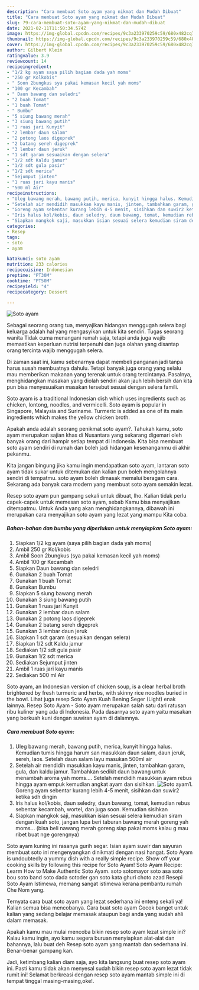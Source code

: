 ```yaml
---
description: "Cara membuat Soto ayam yang nikmat dan Mudah Dibuat"
title: "Cara membuat Soto ayam yang nikmat dan Mudah Dibuat"
slug: 79-cara-membuat-soto-ayam-yang-nikmat-dan-mudah-dibuat
date: 2021-02-11T11:50:34.574Z
image: https://img-global.cpcdn.com/recipes/9c3a233970259c59/680x482cq70/soto-ayam-foto-resep-utama.jpg
thumbnail: https://img-global.cpcdn.com/recipes/9c3a233970259c59/680x482cq70/soto-ayam-foto-resep-utama.jpg
cover: https://img-global.cpcdn.com/recipes/9c3a233970259c59/680x482cq70/soto-ayam-foto-resep-utama.jpg
author: Gilbert Klein
ratingvalue: 3.9
reviewcount: 14
recipeingredient:
- "1/2 kg ayam saya pilih bagian dada yah moms"
- "250 gr Kolkobis"
- " Soon 2bungkus sya pakai kemasan kecil yah moms"
- "100 gr Kecambah"
- " Daun bawang dan seledri"
- "2 buah Tomat"
- "1 buah Tomat"
- " Bumbu"
- "5 siung bawang merah"
- "3 siung bawang putih"
- "1 ruas jari Kunyit"
- "2 lembar daun salam"
- "2 potong laos digeprek"
- "2 batang sereh digeprek"
- "3 lembar daun jeruk"
- "1 sdt garam sesuaikan dengan selera"
- "1/2 sdt Kaldu jamur"
- "1/2 sdt gula pasir"
- "1/2 sdt merica"
- "Sejumput jinten"
- "1 ruas jari kayu manis"
- "500 ml Air"
recipeinstructions:
- "Uleg bawang merah, bawang putih, merica, kunyit hingga halus. Kemudian tumis hingga harum san masukkan daun salam, daun jeruk, sereh, laos. Setelah daun salam layu masukan 500ml air"
- "Setelah air mendidih masukkan kayu manis, jinten, tambahkan garam, gula, dan kaldu jamur. Tambahkan sedikit daun bawang untuk menambah aroma yah moms.... Setelah mendidih masukkan ayam rebus hingga ayam empuk kemudian angkat ayam dan sisihkan."
- "Goreng ayam sebentar kurang lebih 4-5 menit, sisihkan dan suwir2 ketika sdh dingin"
- "Iris halus kol/kobis, daun seledry, daun bawang, tomat, kemudian rebus sebentar kecambah, wortel, dan juga soon. Kemudian sisihkan"
- "Siapkan mangkok saji, masukkan isian sesuai selera kemudian siram dengan kuah soto, jangan lupa beri taburan bawang merah goreng yah moms... (bisa beli nawang merah goreng siap pakai moms kalau g mau ribet buat nge gorengnya)"
categories:
- Resep
tags:
- soto
- ayam

katakunci: soto ayam 
nutrition: 233 calories
recipecuisine: Indonesian
preptime: "PT30M"
cooktime: "PT50M"
recipeyield: "4"
recipecategory: Dessert

---
```



![Soto ayam](https://img-global.cpcdn.com/recipes/9c3a233970259c59/680x482cq70/soto-ayam-foto-resep-utama.jpg)

Sebagai seorang orang tua, menyajikan hidangan menggugah selera bagi keluarga adalah hal yang mengasyikan untuk kita sendiri. Tugas seorang  wanita Tidak cuma menangani rumah saja, tetapi anda juga wajib memastikan keperluan nutrisi terpenuhi dan juga olahan yang disantap orang tercinta wajib menggugah selera.

Di zaman  saat ini, kamu sebenarnya dapat membeli panganan jadi tanpa harus susah membuatnya dahulu. Tetapi banyak juga orang yang selalu mau memberikan makanan yang terenak untuk orang tercintanya. Pasalnya, menghidangkan masakan yang diolah sendiri akan jauh lebih bersih dan kita pun bisa menyesuaikan masakan tersebut sesuai dengan selera famili. 

Soto ayam is a traditional Indonesian dish which uses ingredients such as chicken, lontong, noodles, and vermicelli. Soto ayam is popular in Singapore, Malaysia and Suriname. Turmeric is added as one of its main ingredients which makes the yellow chicken broth.

Apakah anda adalah seorang penikmat soto ayam?. Tahukah kamu, soto ayam merupakan sajian khas di Nusantara yang sekarang digemari oleh banyak orang dari hampir setiap tempat di Indonesia. Kita bisa membuat soto ayam sendiri di rumah dan boleh jadi hidangan kesenanganmu di akhir pekanmu.

Kita jangan bingung jika kamu ingin mendapatkan soto ayam, lantaran soto ayam tidak sukar untuk ditemukan dan kalian pun boleh mengolahnya sendiri di tempatmu. soto ayam boleh dimasak memalui beragam cara. Sekarang ada banyak cara modern yang membuat soto ayam semakin lezat.

Resep soto ayam pun gampang sekali untuk dibuat, lho. Kalian tidak perlu capek-capek untuk memesan soto ayam, sebab Kamu bisa menyajikan ditempatmu. Untuk Anda yang akan menghidangkannya, dibawah ini merupakan cara menyajikan soto ayam yang lezat yang mampu Kita coba.

<!--inarticleads1-->

##### Bahan-bahan dan bumbu yang diperlukan untuk menyiapkan Soto ayam:

1. Siapkan 1/2 kg ayam (saya pilih bagian dada yah moms)
1. Ambil 250 gr Kol/kobis
1. Ambil  Soon 2bungkus (sya pakai kemasan kecil yah moms)
1. Ambil 100 gr Kecambah
1. Siapkan  Daun bawang dan seledri
1. Gunakan 2 buah Tomat
1. Gunakan 1 buah Tomat
1. Gunakan  Bumbu
1. Siapkan 5 siung bawang merah
1. Gunakan 3 siung bawang putih
1. Gunakan 1 ruas jari Kunyit
1. Gunakan 2 lembar daun salam
1. Gunakan 2 potong laos digeprek
1. Gunakan 2 batang sereh digeprek
1. Gunakan 3 lembar daun jeruk
1. Siapkan 1 sdt garam (sesuaikan dengan selera)
1. Siapkan 1/2 sdt Kaldu jamur
1. Sediakan 1/2 sdt gula pasir
1. Gunakan 1/2 sdt merica
1. Sediakan Sejumput jinten
1. Ambil 1 ruas jari kayu manis
1. Sediakan 500 ml Air


Soto ayam, an Indonesian version of chicken soup, is a clear herbal broth brightened by fresh turmeric and herbs, with skinny rice noodles buried in the bowl. Lihat juga resep Soto Ayam Kuah Bening Seger (Light) enak lainnya. Resep Soto Ayam - Soto ayam merupakan salah satu dari ratusan ribu kuliner yang ada di Indonesia. Pada dasarnya soto ayam yaitu masakan yang berkuah kuni dengan suwiran ayam di dalamnya. 

<!--inarticleads2-->

##### Cara membuat Soto ayam:

1. Uleg bawang merah, bawang putih, merica, kunyit hingga halus. Kemudian tumis hingga harum san masukkan daun salam, daun jeruk, sereh, laos. Setelah daun salam layu masukan 500ml air
1. Setelah air mendidih masukkan kayu manis, jinten, tambahkan garam, gula, dan kaldu jamur. Tambahkan sedikit daun bawang untuk menambah aroma yah moms.... Setelah mendidih masukkan ayam rebus hingga ayam empuk kemudian angkat ayam dan sisihkan.
<img src="//assets-global.cpcdn.com/assets/icons/button_play-2c75c40dde080a61004c1f40b05d8f140eaff45d7e9e6481dc71c63d2e7c4909.png" alt="Soto ayam">1. Goreng ayam sebentar kurang lebih 4-5 menit, sisihkan dan suwir2 ketika sdh dingin
1. Iris halus kol/kobis, daun seledry, daun bawang, tomat, kemudian rebus sebentar kecambah, wortel, dan juga soon. Kemudian sisihkan
1. Siapkan mangkok saji, masukkan isian sesuai selera kemudian siram dengan kuah soto, jangan lupa beri taburan bawang merah goreng yah moms... (bisa beli nawang merah goreng siap pakai moms kalau g mau ribet buat nge gorengnya)


Soto ayam kuning ini rasanya gurih segar. Isian ayam suwir dan sayuran membuat soto ini mengenyangkan dinikmati dengan nasi hangat. Soto Ayam is undoubtedly a yummy dish with a really simple recipe. Show off your cooking skills by following this recipe for Soto Ayam! Soto Ayam Recipe: Learm How to Make Authentic Soto Ayam. soto sotomayor soto asa soto bou soto band soto dada sotoder gan soto kata ghuri choto azad Resepi Soto Ayam Istimewa, memang sangat istimewa kerana pembantu rumah Che Nom yang. 

Ternyata cara buat soto ayam yang lezat sederhana ini enteng sekali ya! Kalian semua bisa mencobanya. Cara buat soto ayam Cocok banget untuk kalian yang sedang belajar memasak ataupun bagi anda yang sudah ahli dalam memasak.

Apakah kamu mau mulai mencoba bikin resep soto ayam lezat simple ini? Kalau kamu ingin, ayo kamu segera buruan menyiapkan alat-alat dan bahannya, lalu buat deh Resep soto ayam yang mantab dan sederhana ini. Benar-benar gampang kan. 

Jadi, ketimbang kalian diam saja, ayo kita langsung buat resep soto ayam ini. Pasti kamu tiidak akan menyesal sudah bikin resep soto ayam lezat tidak rumit ini! Selamat berkreasi dengan resep soto ayam mantab simple ini di tempat tinggal masing-masing,oke!.

